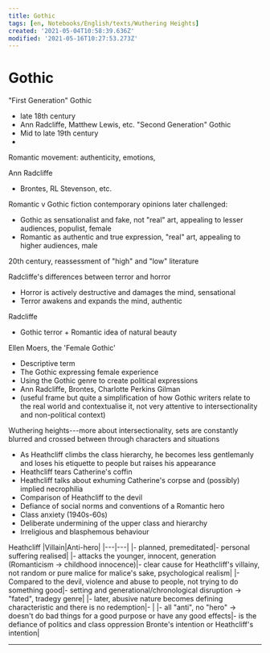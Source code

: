 ```yaml
---
title: Gothic
tags: [en, Notebooks/English/texts/Wuthering Heights]
created: '2021-05-04T10:58:39.636Z'
modified: '2021-05-16T10:27:53.273Z'
---
```


# Gothic
"First Generation" Gothic
- late 18th century
- Ann Radcliffe, Matthew Lewis, etc.
"Second Generation" Gothic
- Mid to late 19th century
- 

Romantic movement: authenticity, emotions,

Ann Radcliffe
- Brontes, RL Stevenson, etc.

Romantic v Gothic fiction contemporary opinions later challenged:
- Gothic as sensationalist and fake, not "real" art, appealing to lesser audiences, populist, female
- Romantic as authentic and true expression, "real" art, appealing to higher audiences, male

20th century, reassessment of "high" and "low" literature

Radcliffe's differences between terror and horror
- Horror is actively destructive and damages the mind, sensational
- Terror awakens and expands the mind, authentic

Radcliffe
- Gothic terror + Romantic idea of natural beauty

Ellen Moers, the 'Female Gothic'
- Descriptive term
- The Gothic expressing female experience
- Using the Gothic genre to create political expressions
- Ann Radcliffe, Brontes, Charlotte Perkins Gilman
- (useful frame but quite a simplification of how Gothic writers relate to the real world and contextualise it, not very attentive to intersectionality and non-political context)

Wuthering heights---more about intersectionality, sets are constantly blurred and crossed between through characters and situations
- As Heathcliff climbs the class hierarchy, he becomes less gentlemanly and loses his etiquette to people but raises his appearance
- Heathcliff tears Catherine's coffin
- Heathcliff talks about exhuming Catherine's corpse and (possibly) implied necrophilia
- Comparison of Heathcliff to the devil
- Defiance of social norms and conventions of a Romantic hero
- Class anxiety (1940s-60s)
- Deliberate undermining of the upper class and hierarchy
- Irreligious and blasphemous behaviour

Heathcliff
|Villain|Anti-hero|
|---|---|
|- planned, premeditated|- personal suffering realised|
|- attacks the younger, innocent, generation (Romanticism -> childhood innocence)|- clear cause for Heathcliff's villainy, not random or pure malice for malice's sake, psychological realism|
|- Compared to the devil, violence and abuse to people, not trying to do something good|- setting and generational/chronological disruption -> "fated", tradegy genre|
|- later, abusive nature becomes defining characteristic and there is no redemption|- |
|- all "anti", no "hero" -> doesn't do bad things for a good purpose or have any good effects|- is the defiance of politics and class oppression Bronte's intention or Heathcliff's intention|

---
